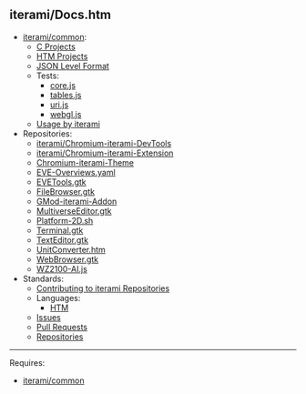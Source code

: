 iterami/Docs.htm
----------------

* [iterami/common](https://github.com/iterami/Docs.htm/blob/gh-pages/common/README.md):
  * [C Projects](https://github.com/iterami/Docs.htm/blob/gh-pages/common/guides/c.md)
  * [HTM Projects](https://github.com/iterami/Docs.htm/blob/gh-pages/common/guides/htm.md)
  * [JSON Level Format](https://github.com/iterami/Docs.htm/blob/gh-pages/common/guides/json.md)
  * Tests:
    * [core.js](https://iterami.com/Docs.htm/tests/common-core-js.htm)
    * [tables.js](https://iterami.com/Docs.htm/tests/common-tables-js.htm)
    * [uri.js](https://iterami.com/Docs.htm/tests/common-uri-js.htm)
    * [webgl.js](https://iterami.com/Docs.htm/tests/common-webgl-js.htm)
  * [Usage by iterami](https://github.com/iterami/Docs.htm/blob/gh-pages/repositories/common.md)
* Repositories:
  * [iterami/Chromium-iterami-DevTools](https://github.com/iterami/Docs.htm/blob/gh-pages/repositories/chromium-iterami-devtools.md)
  * [iterami/Chromium-iterami-Extension](https://github.com/iterami/Docs.htm/blob/gh-pages/repositories/chromium-iterami-extension.md)
  * [Chromium-iterami-Theme](https://github.com/iterami/Docs.htm/blob/gh-pages/repositories/chromium-iterami-theme.md)
  * [EVE-Overviews.yaml](https://github.com/iterami/Docs.htm/blob/gh-pages/repositories/eve-overviews-yaml.md)
  * [EVETools.gtk](https://github.com/iterami/Docs.htm/blob/gh-pages/repositories/evetools-gtk.md)
  * [FileBrowser.gtk](https://github.com/iterami/Docs.htm/blob/gh-pages/repositories/filebrowser-gtk.md)
  * [GMod-iterami-Addon](https://github.com/iterami/Docs.htm/blob/gh-pages/repositories/gmod-iterami-addon.md)
  * [MultiverseEditor.gtk](https://github.com/iterami/Docs.htm/blob/gh-pages/repositories/multiverseeditor-gtk.md)
  * [Platform-2D.sh](https://github.com/iterami/Docs.htm/blob/gh-pages/repositories/platform-2d-sh.md)
  * [Terminal.gtk](https://github.com/iterami/Docs.htm/blob/gh-pages/repositories/terminal-gtk.md)
  * [TextEditor.gtk](https://github.com/iterami/Docs.htm/blob/gh-pages/repositories/texteditor-gtk.md)
  * [UnitConverter.htm](https://github.com/iterami/Docs.htm/blob/gh-pages/repositories/unitconverter-htm.md)
  * [WebBrowser.gtk](https://github.com/iterami/Docs.htm/blob/gh-pages/repositories/webbrowser-gtk.md)
  * [WZ2100-AI.js](https://github.com/iterami/Docs.htm/blob/gh-pages/repositories/wz2100-ai-js.md)
* Standards:
  * [Contributing to iterami Repositories](https://github.com/iterami/Docs.htm/blob/gh-pages/CONTRIBUTING.md)
  * Languages:
    * [HTM](https://github.com/iterami/Docs.htm/blob/gh-pages/standards/htm.md)
  * [Issues](https://github.com/iterami/Docs.htm/blob/gh-pages/standards/issues.md)
  * [Pull Requests](https://github.com/iterami/Docs.htm/blob/gh-pages/standards/pull-requests.md)
  * [Repositories](https://github.com/iterami/Docs.htm/blob/gh-pages/standards/repositories.md)

---

Requires:
* [iterami/common](https://github.com/iterami/common)
